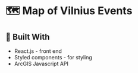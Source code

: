 # :world_map: Map of Vilnius Events

## :hammer: Built With

- React.js - front end
- Styled components - for styling
- ArcGIS Javascript API



